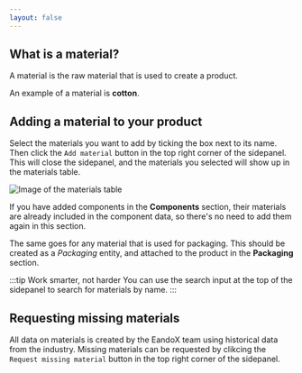 ```yaml
---
layout: false
---
```


<script setup>
import { useData } from 'vitepress'
import MinidocStyles from '../MinidocStyles.vue'
const { site, frontmatter } = useData()
</script>

<MinidocStyles />

## What is a material?

A material is the raw material that is used to create a product.

An example of a material is **cotton**.

## Adding a material to your product

Select the materials you want to add by ticking the box next to its name. Then click the `Add material` button in the top right corner of the sidepanel. This will close the sidepanel, and the materials you selected will show up in the materials table.

![Image of the materials table](/images/product/added-materials.jpg)

If you have added components in the **Components** section, their materials are already included in the component data, so there's no need to add them again in this section.

The same goes for any material that is used for packaging. This should be created as a _Packaging_ entity, and attached to the product in the **Packaging** section.

:::tip Work smarter, not harder
You can use the search input at the top of the sidepanel to search for materials by name.
:::

## Requesting missing materials

All data on materials is created by the EandoX team using historical data from the industry. Missing materials can be requested by clikcing the `Request missing material` button in the top right corner of the sidepanel.

